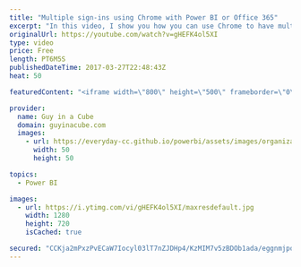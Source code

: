 ```yaml
---
title: "Multiple sign-ins using Chrome with Power BI or Office 365"
excerpt: "In this video, I show you how you can use Chrome to have multiple logins to Power BI, or Office 365, without using incognito, or in-private or anything else.  This was a tip I got from Chris Webb, who found it from James Callaghan.  Chris Webb's Blog: https://blog.crossjoin.co.uk/2017/03/23/quick-tip-working-with-multiple-power-bi-subscriptionsaccounts/"
originalUrl: https://youtube.com/watch?v=gHEFK4ol5XI
type: video
price: Free
length: PT6M5S
publishedDateTime: 2017-03-27T22:48:43Z
heat: 50

featuredContent: "<iframe width=\"800\" height=\"500\" frameborder=\"0\" src=\"https://www.youtube.com/embed/gHEFK4ol5XI\" allow=\"accelerometer; autoplay; encrypted-media; gyroscope; picture-in-picture\" allowfullscreen></iframe>"

provider:
  name: Guy in a Cube
  domain: guyinacube.com
  images:
    - url: https://everyday-cc.github.io/powerbi/assets/images/organizations/guyinacube.com-50x50.jpg
      width: 50
      height: 50

topics:
  - Power BI

images:
  - url: https://i.ytimg.com/vi/gHEFK4ol5XI/maxresdefault.jpg
    width: 1280
    height: 720
    isCached: true

secured: "CCKja2mPxzPvECaW7Iocyl03lT7nZJDHp4/KzMIM7v5zBDOb1ada/eggnmjpqz3/+ylf0hyAPD1K1kSjcVEl8N6P/R0c1PY14RtJbdERP9YsIk1kZ4OTNhVXQZpApuWjmWcKggBWYRB0beqlMkABwIhLRm0lWEzBWjz9PZbi46dX59vJuUW0VP1NXhSNGakZ0u/1g2RiVxy/t8v9lMYmjCczN0885xJZkayDLUw1nRasmLjulzximeTb8IKcAGxmAm6wwbMn/EHDPTLLA9YjyP82lhaQcpyfBfWZP/VVBXv7nF8TQdgU5xCUtDntbm8k15Jmn52gAIQefp+9HqknvlTCDmT48xdho9fMys0PrzAW6ahdtFX/SMO5gtzTA82PqoSc/na4tON3nQASV+UfVorWTt5+6Vp5aCrtSEAM5eQ=;1pzmK1Mb3PndiBKuAx853A=="
---
```


